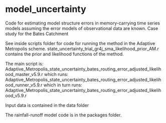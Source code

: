 # model_uncertainty
Code for estimating model structure errors in memory-carrying time series models assuming the error models of observational data are known.
Case study for the Bates Catchment

See inside scripts folder for code for running the method in the Adaptive Metropolis scheme.
state_uncertainty_trial_gr4j_sma_likelihood_prior_AM.r contains the prior and likelihood functions of the method.

The main script is:
Adaptive_Metropolis_state_uncertainty_bates_routing_error_adjusted_likelihood_master_v5.9.r 
which runs:
Adaptive_Metropolis_state_uncertainty_bates_routing_error_adjusted_likelihood_runner_v5.9.r
which in turn runs:
Adaptive_Metropolis_state_uncertainty_bates_routing_error_adjusted_likelihood_v5.9.r

Input data is contained in the data folder

The rainfall-runoff model code is in the packages folder.
